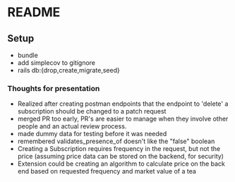 # README

## Setup
- bundle 
- add simplecov to gitignore
- rails db:{drop,create,migrate,seed}

### Thoughts for presentation 
- Realized after creating postman endpoints that the endpoint to 'delete' a subscription should be changed to a patch request
- merged PR too early, PR's are easier to manage when they involve other people and an actual review process.
- made dummy data for testing before it was needed 
- remembered validates_presence_of doesn't like the "false" boolean
- Creating a Subscription requires frequency in the request, but not the price (assuming price data can be stored on the backend, for security)
- Extension could be creating an algorithm to calculate price on the back end based on requested frequency and market value of a tea